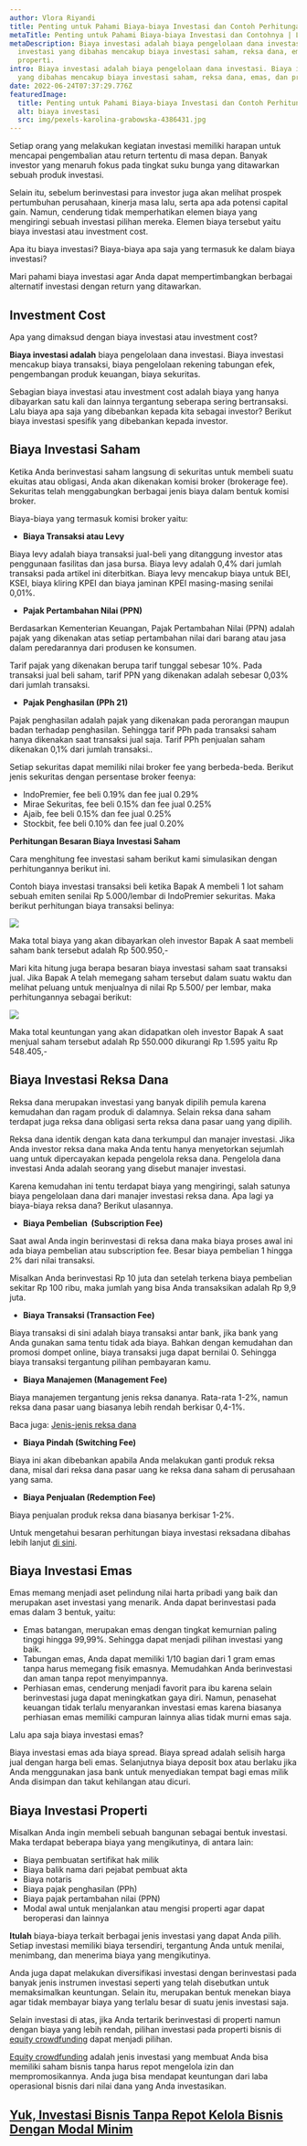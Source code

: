 ```yaml
---
author: Vlora Riyandi
title: Penting untuk Pahami Biaya-biaya Investasi dan Contoh Perhitungannya
metaTitle: Penting untuk Pahami Biaya-biaya Investasi dan Contohnya | LandX
metaDescription: Biaya investasi adalah biaya pengelolaan dana investasi. Biaya
  investasi yang dibahas mencakup biaya investasi saham, reksa dana, emas, dan
  properti.
intro: Biaya investasi adalah biaya pengelolaan dana investasi. Biaya investasi
  yang dibahas mencakup biaya investasi saham, reksa dana, emas, dan properti.
date: 2022-06-24T07:37:29.776Z
featuredImage:
  title: Penting untuk Pahami Biaya-biaya Investasi dan Contoh Perhitungannya
  alt: biaya investasi
  src: img/pexels-karolina-grabowska-4386431.jpg
---
```

Setiap orang yang melakukan kegiatan investasi memiliki harapan untuk mencapai pengembalian atau return tertentu di masa depan. Banyak investor yang menaruh fokus pada tingkat suku bunga yang ditawarkan sebuah produk investasi. 

Selain itu, sebelum berinvestasi para investor juga akan melihat prospek pertumbuhan perusahaan, kinerja masa lalu, serta apa ada potensi capital gain. Namun, cenderung tidak memperhatikan elemen biaya yang mengiringi sebuah investasi pilihan mereka. Elemen biaya tersebut yaitu biaya investasi atau investment cost. 

Apa itu biaya investasi? Biaya-biaya apa saja yang termasuk ke dalam biaya investasi?

Mari pahami biaya investasi agar Anda dapat mempertimbangkan berbagai alternatif investasi dengan return yang ditawarkan.

## Investment Cost

Apa yang dimaksud dengan biaya investasi atau investment cost?

**Biaya investasi adalah** biaya pengelolaan dana investasi. Biaya investasi mencakup biaya transaksi, biaya pengelolaan rekening tabungan efek, pengembangan produk keuangan, biaya sekuritas. 

Sebagian biaya investasi atau investment cost adalah biaya yang hanya dibayarkan satu kali dan lainnya tergantung seberapa sering bertransaksi. Lalu biaya apa saja yang dibebankan kepada kita sebagai investor? Berikut biaya investasi spesifik yang dibebankan kepada investor.

## Biaya Investasi Saham

Ketika Anda berinvestasi saham langsung di sekuritas untuk membeli suatu ekuitas atau obligasi, Anda akan dikenakan komisi broker (brokerage fee). Sekuritas telah menggabungkan berbagai jenis biaya dalam bentuk komisi broker.

Biaya-biaya yang termasuk komisi broker yaitu:

* **Biaya Transaksi atau Levy**

Biaya levy adalah biaya transaksi jual-beli yang ditanggung investor atas penggunaan fasilitas dan jasa bursa. Biaya levy adalah 0,4% dari jumlah transaksi pada artikel ini diterbitkan. Biaya levy mencakup biaya untuk BEI, KSEI, biaya kliring KPEI dan biaya jaminan KPEI masing-masing senilai 0,01%.

* **Pajak Pertambahan Nilai (PPN)**

Berdasarkan Kementerian Keuangan, Pajak Pertambahan Nilai (PPN) adalah pajak yang dikenakan atas setiap pertambahan nilai dari barang atau jasa dalam peredarannya dari produsen ke konsumen.

Tarif pajak yang dikenakan berupa tarif tunggal sebesar 10%. Pada transaksi jual beli saham, tarif PPN yang dikenakan adalah sebesar 0,03% dari jumlah transaksi.

* **Pajak Penghasilan (PPh 21)**

Pajak penghasilan adalah pajak yang dikenakan pada perorangan maupun badan terhadap penghasilan. Sehingga tarif PPh pada transaksi saham hanya dikenakan saat transaksi jual saja. Tarif PPh penjualan saham dikenakan 0,1% dari jumlah transaksi..

Setiap sekuritas dapat memiliki nilai broker fee yang berbeda-beda. Berikut jenis sekuritas dengan persentase broker feenya:

* IndoPremier, fee beli 0.19% dan fee jual 0.29%
* Mirae Sekuritas, fee beli 0.15% dan fee jual 0.25%
* Ajaib, fee beli 0.15% dan fee jual 0.25%
* Stockbit, fee beli 0.10% dan fee jual 0.20%

**Perhitungan Besaran Biaya Investasi Saham**

Cara menghitung fee investasi saham berikut kami simulasikan dengan perhitungannya berikut ini.

Contoh biaya investasi transaksi beli ketika Bapak A membeli 1 lot saham sebuah emiten senilai Rp 5.000/lembar di IndoPremier sekuritas. Maka berikut perhitungan biaya transaksi belinya:

![](https://lh6.googleusercontent.com/ZTSqrqJxdJWo2TBk7VLAZcVoEleA-9DK2f7HUAA5O76w1AGS-00nvR9XJVGOAK00feJic3viqy2qDv4eI0md_3ehUWgCRhT2fn1a_eNolg_o1ZBuo6pgYpR-1E3kI7uxXoSOB2IfapdBoBz9iA)

Maka total biaya yang akan dibayarkan oleh investor Bapak A saat membeli saham bank tersebut adalah Rp 500.950,-

Mari kita hitung juga berapa besaran biaya investasi saham saat transaksi jual. Jika Bapak A telah memegang saham tersebut dalam suatu waktu dan melihat peluang untuk menjualnya di nilai Rp 5.500/ per lembar, maka perhitungannya sebagai berikut:

![](https://lh5.googleusercontent.com/Vxa9cWxSDiLYmN9uBzAemP6o6Ifm3_leyT-yVpxpT1G8t20tTzgMM38Gk_97M8AwRjPwfi3SE_Br-bhnCGVLg_20pN3MJxogLVDNrjTglZsk_jxkTShvE8i4xoCN8bOt9RP9MGo7LskOuOY9FA)

Maka total keuntungan yang akan didapatkan oleh investor Bapak A saat menjual saham tersebut adalah Rp 550.000 dikurangi Rp 1.595 yaitu Rp 548.405,-

## Biaya Investasi Reksa Dana

Reksa dana merupakan investasi yang banyak dipilih pemula karena kemudahan dan ragam produk di dalamnya. Selain reksa dana saham terdapat juga reksa dana obligasi serta reksa dana pasar uang yang dipilih. 

Reksa dana identik dengan kata dana terkumpul dan manajer investasi. Jika Anda investor reksa dana maka Anda tentu hanya menyetorkan sejumlah uang untuk dipercayakan kepada pengelola reksa dana. Pengelola dana investasi Anda adalah seorang yang disebut manajer investasi.

Karena kemudahan ini tentu terdapat biaya yang mengiringi, salah satunya biaya pengelolaan dana dari manajer investasi reksa dana. Apa lagi ya biaya-biaya reksa dana? Berikut ulasannya.

* **Biaya Pembelian  (Subscription Fee)**

Saat awal Anda ingin berinvestasi di reksa dana maka biaya proses awal ini ada biaya pembelian atau subscription fee. Besar biaya pembelian 1 hingga 2% dari nilai transaksi. 

Misalkan Anda berinvestasi Rp 10 juta dan setelah terkena biaya pembelian sekitar Rp 100 ribu, maka jumlah yang bisa Anda transaksikan adalah Rp 9,9 juta.

* **Biaya Transaksi (Transaction Fee)**

Biaya transaksi di sini adalah biaya transaksi antar bank, jika bank yang Anda gunakan sama tentu tidak ada biaya. Bahkan dengan kemudahan dan promosi dompet online, biaya transaksi juga dapat bernilai 0. Sehingga biaya transaksi tergantung pilihan pembayaran kamu.

* **Biaya Manajemen (Management Fee)**

Biaya manajemen tergantung jenis reksa dananya. Rata-rata 1-2%, namun reksa dana pasar uang biasanya lebih rendah berkisar 0,4-1%.

Baca juga: [Jenis-jenis reksa dana](https://landx.id/blog/investasi-reksadana-pengertian-kelebihan-dan-bedanya-dengan-etf/?utm_source=Blog&utm_medium=Blog&utm_campaign=artikelbiayainvestasi)

* **Biaya Pindah (Switching Fee)**

Biaya ini akan dibebankan apabila Anda melakukan ganti produk reksa dana, misal dari reksa dana pasar uang ke reksa dana saham di perusahaan yang sama.

* **Biaya Penjualan (Redemption Fee)**

Biaya penjualan produk reksa dana biasanya berkisar 1-2%.

Untuk mengetahui besaran perhitungan biaya investasi reksadana dibahas lebih lanjut [di sini](https://landx.id/blog/expense-ratio-reksa-dana-fungsi-dan-cara-menghitungnya/?utm_source=Blog&utm_medium=Blog&utm_campaign=artikelbiayainvestasi).

## Biaya Investasi Emas

Emas memang menjadi aset pelindung nilai harta pribadi yang baik dan merupakan aset investasi yang menarik. Anda dapat berinvestasi pada emas dalam 3 bentuk, yaitu:

* Emas batangan, merupakan emas dengan tingkat kemurnian paling tinggi hingga 99,99%. Sehingga dapat menjadi pilihan investasi yang baik.
* Tabungan emas, Anda dapat memiliki 1/10 bagian dari 1 gram emas tanpa harus memegang fisik emasnya. Memudahkan Anda berinvestasi dan aman tanpa repot menyimpannya.
* Perhiasan emas, cenderung menjadi favorit para ibu karena selain berinvestasi juga dapat meningkatkan gaya diri. Namun, penasehat keuangan tidak terlalu menyarankan investasi emas karena biasanya perhiasan emas memiliki campuran lainnya alias tidak murni emas saja.

Lalu apa saja biaya investasi emas?

Biaya investasi emas ada biaya spread. Biaya spread adalah selisih harga jual dengan harga beli emas. Selanjutnya biaya deposit box atau berlaku jika Anda menggunakan jasa bank untuk menyediakan tempat bagi emas milik Anda disimpan dan takut kehilangan atau dicuri.

## Biaya Investasi Properti

Misalkan Anda ingin membeli sebuah bangunan sebagai bentuk investasi. Maka terdapat beberapa biaya yang mengikutinya, di antara lain:

* Biaya pembuatan sertifikat hak milik
* Biaya balik nama dari pejabat pembuat akta
* Biaya notaris
* Biaya pajak penghasilan (PPh)
* Biaya pajak pertambahan nilai (PPN)
* Modal awal untuk menjalankan atau mengisi properti agar dapat beroperasi dan lainnya

**Itulah** biaya-biaya terkait berbagai jenis investasi yang dapat Anda pilih. Setiap investasi memiliki biaya tersendiri, tergantung Anda untuk menilai, menimbang, dan menerima biaya yang mengikutinya. 

Anda juga dapat melakukan diversifikasi investasi dengan berinvestasi pada banyak jenis instrumen investasi seperti yang telah disebutkan untuk memaksimalkan keuntungan. Selain itu, merupakan bentuk menekan biaya agar tidak membayar biaya yang terlalu besar di suatu jenis investasi saja.

Selain investasi di atas, jika Anda tertarik berinvestasi di properti namun dengan biaya yang lebih rendah, pilihan investasi pada properti bisnis di [equity crowdfunding](https://landx.id/project/?utm_source=Blog&utm_medium=organic+keyword&utm_campaign=blog&utm_id=Blog) dapat menjadi pilihan.

[Equity crowdfunding](https://landx.id/project/?utm_source=Blog&utm_medium=organic+keyword&utm_campaign=blog&utm_id=Blog) adalah jenis investasi yang membuat Anda bisa memiliki saham bisnis tanpa harus repot mengelola izin dan mempromosikannya. Anda juga bisa mendapat keuntungan dari laba operasional bisnis dari nilai dana yang Anda investasikan.

## **[Yuk, Investasi Bisnis Tanpa Repot Kelola Bisnis Dengan Modal Minim](https://landx.id/project/?utm_source=Blog&utm_medium=organic+keyword&utm_campaign=blog&utm_id=Blog)**